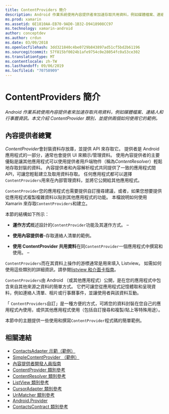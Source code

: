 ```yaml
---
title: ContentProviders 簡介
description: Android 作業系統使用內容提供者來加速存取共用資料，例如媒體檔案、連絡人和行事曆資訊。 本文介紹 ContentProvider 類別，並提供兩個如何使用它的範例。
ms.prod: xamarin
ms.assetid: 6E1810AA-EB70-9AD0-1B32-D9418908CC97
ms.technology: xamarin-android
author: conceptdev
ms.author: crdun
ms.date: 03/09/2018
ms.openlocfilehash: 3dd321840c4be0729b843897ad51cf5bd2b61196
ms.sourcegitcommit: 57f815bf0024b1afe9754c0e28054fc0a53ce302
ms.translationtype: MT
ms.contentlocale: zh-TW
ms.lasthandoff: 09/06/2019
ms.locfileid: "70758909"
---
```

# <a name="intro-to-contentproviders"></a>ContentProviders 簡介

_Android 作業系統使用內容提供者來加速存取共用資料，例如媒體檔案、連絡人和行事曆資訊。本文介紹 ContentProvider 類別，並提供兩個如何使用它的範例。_

## <a name="content-providers-overview"></a>內容提供者總覽

*ContentProvider*會封裝資料存放庫，並提供 API 來存取它。 提供者是 Android 應用程式的一部分，通常也會提供 UI 來顯示/管理資料。 使用內容提供者的主要優點是讓其他應用程式可以使用提供者用戶端物件（稱為*ContentResolver*）輕鬆地存取封裝的資料。 內容提供者和內容解析程式共同提供了一致的應用程式間 API，可讓您輕鬆建立及取用資料存取。 任何應用程式都可以選擇`ContentProviders`用來在內部管理資料，並將它公開給其他應用程式。

`ContentProvider`您的應用程式也需要提供自訂搜尋建議，或者，如果您想要提供從應用程式複製複雜資料以貼到其他應用程式的功能。 本檔說明如何使用 Xamarin 來存取`ContentProviders`和建立。

本節的結構如下所示：

- **運作方式**概述設計的`ContentProvider`功能及其運作方式。 &ndash;

- **使用內容提供者**&ndash;存取連絡人清單的範例。

- **使用 ContentProvider 共用資料**在同`ContentProvider`一個應用程式中撰寫和使用。 &ndash;

`ContentProviders`而在其資料上操作的游標通常是用來填入 Listview。 如需如何使用這些類別的詳細資訊，請參閱[listview 和介面卡指南](~/android/user-interface/layouts/list-view/index.md)。

`ContentProviders`由 Android （或其他應用程式）公開，是在您的應用程式中包含來自其他來源之資料的簡單方式。 它們可讓您從應用程式記憶體取和呈現資料，例如連絡人清單、相片或行事曆事件，並讓使用者與該資料互動。

「 `ContentProviders`自訂」是一種方便的方式，可將您的資料封裝在您自己的應用程式內使用，或供其他應用程式使用（包括自訂搜尋和複製/貼上等特殊用途）。

本節中的主題提供一些使用和撰寫`ContentProvider`程式碼的簡單範例。

## <a name="related-links"></a>相關連結

- [ContactsAdapter 示範（範例）](https://docs.microsoft.com/samples/xamarin/monodroid-samples/platformfeatures-contactsadapterdemo)
- [SimpleContentProvider （範例）](https://docs.microsoft.com/samples/xamarin/monodroid-samples/platformfeatures-simplecontentprovider)
- [內容提供者開發人員指南](https://developer.android.com/guide/topics/providers/content-providers.html)
- [ContentProvider 類別參考](xref:Android.Content.ContentProvider)
- [ContentResolver 類別參考](xref:Android.Content.ContentResolver)
- [ListView 類別參考](xref:Android.Widget.ListView)
- [CursorAdapter 類別參考](xref:Android.Widget.CursorAdapter)
- [UriMatcher 類別參考](xref:Android.Content.UriMatcher)
- [Android.Provider](xref:Android.Provider)
- [ContactsContract 類別參考](xref:Android.Provider.ContactsContract)
